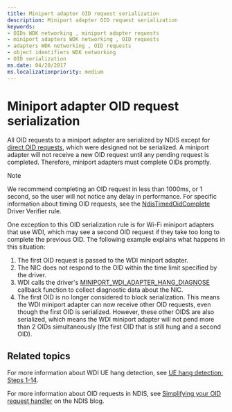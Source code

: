 ```yaml
---
title: Miniport adapter OID request serialization
description: Miniport adapter OID request serialization
keywords:
- OIDs WDK networking , miniport adapter requests
- miniport adapters WDK networking , OID requests
- adapters WDK networking , OID requests
- object identifiers WDK networking
- OID serialization
ms.date: 04/20/2017
ms.localizationpriority: medium
---
```


# Miniport adapter OID request serialization

All OID requests to a miniport adapter are serialized by NDIS except for [direct OID requests](miniport-adapter-direct-oid-requests.md), which were designed not be serialized. A miniport adapter will not receive a new OID request until any pending request is completed. Therefore, miniport adapters must complete OIDs promptly.

>[!NOTE]
> We recommend completing an OID request in less than 1000ms, or 1 second, so the user will not notice any delay in performance. For specific information about timing OID requests, see the [NdisTimedOidComplete](../devtest/ndis-ndistimedoidcomplete.md) Driver Verifier rule.

One exception to this OID serialization rule is for Wi-Fi miniport adapters that use WDI, which may see a second OID request if they take too long to complete the previous OID. The following example explains what happens in this situation:

1. The first OID request is passed to the WDI miniport adapter.
2. The NIC does not respond to the OID within the time limit specified by the driver.
3. WDI calls the driver's [MINIPORT_WDI_ADAPTER_HANG_DIAGNOSE](/windows-hardware/drivers/ddi/dot11wdi/nc-dot11wdi-miniport_wdi_adapter_hang_diagnose) callback function to collect diagnostic data about the NIC.
4. The first OID is no longer considered to block serialization. This means the WDI miniport adapter can now receive other OID requests, even though the first OID is serialized. However, these other OIDS are also serialized, which means the WDI miniport adapter will not pend more than 2 OIDs simultaneously (the first OID that is still hung and a second OID).

## Related topics

For more information about WDI UE hang detection, see [UE hang detection: Steps 1-14](./wdi-ue-hang-detection--step-1-to-step-14.md).

For more information about OID requests in NDIS, see [Simplifying your OID request handler](/archive/blogs/ndis/simplifying-your-oid-request-handler) on the NDIS blog.